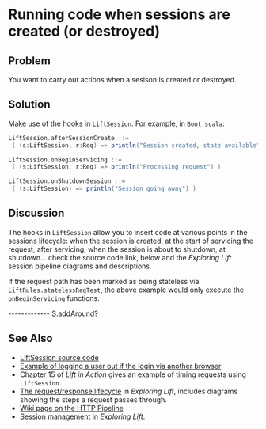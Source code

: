 Running code when sessions are created (or destroyed)
=====================================================

Problem
-------

You want to carry out actions when a sesison is created or destroyed.

Solution
--------

Make use of the hooks in `LiftSession`.  For example, in `Boot.scala`:

```scala
LiftSession.afterSessionCreate ::= 
 ( (s:LiftSession, r:Req) => println("Session created, state available") )

LiftSession.onBeginServicing ::= 
 ( (s:LiftSession, r:Req) => println("Processing request") )

LiftSession.onShutdownSession ::= 
 ( (s:LiftSession) => println("Session going away") )
```

Discussion
----------

The hooks in `LiftSession` allow you to insert code at various points in the sessions lifecycle: when the session is created, at the start of servicing the request, after servicing, when the session is about to shutdown, at shutdown... check the source code link, below and the _Exploring Lift_ session pipeline diagrams and descriptions.

If the request path has been marked as being stateless via `LiftRules.statelessReqTest`, the above example would only execute the `onBeginServicing` functions.


------------- S.addAround?






See Also
--------

* [LiftSession source code](https://github.com/lift/framework/blob/master/web/webkit/src/main/scala/net/liftweb/http/LiftSession.scala)
* [Example of logging a user out if the login via another browser](https://github.com/dpp/starting_point/commit/729f05f9010b80139440369c4e1d0889cac346cf)
* Chapter 15 of _Lift in Action_ gives an example of timing requests using `LiftSession`.
* [The request/response lifecycle](http://exploring.liftweb.net/master/index-9.html#toc-Section-9.2) in _Exploring Lift_, includes diagrams showing the steps a request passes through.
* [Wiki page on the HTTP Pipeline](http://www.assembla.com/spaces/liftweb/wiki/HTTP_Pipeline)
* [Session management](http://exploring.liftweb.net/master/index-9.html#toc-Section-9.5) in _Exploring Lift_.
